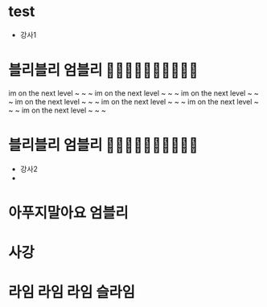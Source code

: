 # test


- 강사1

# 블리블리 엄블리 💖💛💚💘💝💙💓💕💜💗
im on the next level ~ ~ ~
im on the next level ~ ~ ~
im on the next level ~ ~ ~
im on the next level ~ ~ ~
im on the next level ~ ~ ~
im on the next level ~ ~ ~
im on the next level ~ ~ ~



# 블리블리 엄블리 💖💛💚💘💝💙💓💕💜💗
- 강사2
-


# 아푸지말아요 엄블리
# 사강









# 라임 라임 라임 슬라임
